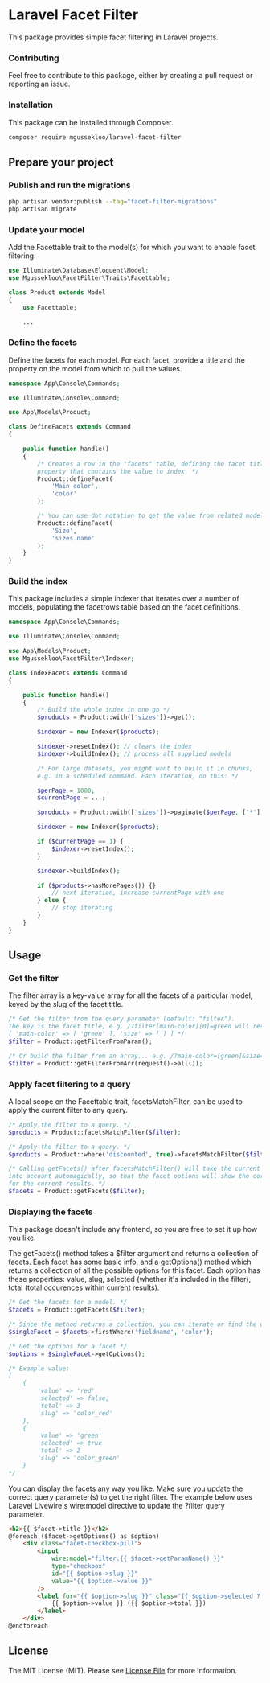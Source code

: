 # Laravel Facet Filter

This package provides simple facet filtering in Laravel projects.

### Contributing

Feel free to contribute to this package, either by creating a pull request
or reporting an issue.

### Installation

This package can be installed through Composer.

``` bash
composer require mgussekloo/laravel-facet-filter
```

## Prepare your project

### Publish and run the migrations

``` bash
php artisan vendor:publish --tag="facet-filter-migrations"
php artisan migrate
```

### Update your model

Add the Facettable trait to the model(s) for which you want to enable facet filtering.

``` php
use Illuminate\Database\Eloquent\Model;
use Mgussekloo\FacetFilter\Traits\Facettable;

class Product extends Model
{
    use Facettable;

    ...

```

### Define the facets

Define the facets for each model. For each facet, provide a title and the property on the model
from which to pull the values.

``` php
namespace App\Console\Commands;

use Illuminate\Console\Command;

use App\Models\Product;

class DefineFacets extends Command
{

    public function handle()
    {
        /* Creates a row in the "facets" table, defining the facet title and the
        property that contains the value to index. */
        Product::defineFacet(
            'Main color',
            'color'
        );

        /* You can use dot notation to get the value from related models. */
        Product::defineFacet(
            'Size',
            'sizes.name'
        );
    }
}
```

### Build the index

This package includes a simple indexer that iterates over a number of models, populating the facetrows table based on
the facet definitions.

``` php
namespace App\Console\Commands;

use Illuminate\Console\Command;

use App\Models\Product;
use Mgussekloo\FacetFilter\Indexer;

class IndexFacets extends Command
{

    public function handle()
    {
        /* Build the whole index in one go */
        $products = Product::with(['sizes'])->get();

        $indexer = new Indexer($products);

        $indexer->resetIndex(); // clears the index
        $indexer->buildIndex(); // process all supplied models

        /* For large datasets, you might want to build it in chunks,
        e.g. in a scheduled command. Each iteration, do this: */

        $perPage = 1000;
        $currentPage = ...;

        $products = Product::with(['sizes'])->paginate($perPage, ['*'], 'page', $currentPage);

        $indexer = new Indexer($products);

        if ($currentPage == 1) {
            $indexer->resetIndex();
        }

        $indexer->buildIndex();

        if ($products->hasMorePages()) {}
            // next iteration, increase currentPage with one
        } else {
            // stop iterating
        }
    }
}
```

## Usage

### Get the filter

The filter array is a key-value array for all the facets of a particular model, keyed by the slug of the facet title.

``` php
/* Get the filter from the query parameter (default: "filter").
The key is the facet title, e.g. /?filter[main-color][0]=green will result in:
[ 'main-color' => [ 'green' ], 'size' => [ ] ] */
$filter = Product::getFilterFromParam();

/* Or build the filter from an array... e.g. /?main-color=[green]&size=[s,m] */
$filter = Product::getFilterFromArr(request()->all());
```

### Apply facet filtering to a query

A local scope on the Facettable trait, facetsMatchFilter, can be used to
apply the current filter to any query.

``` php
/* Apply the filter to a query. */
$products = Product::facetsMatchFilter($filter);

/* Apply the filter to a query. */
$products = Product::where('discounted', true)->facetsMatchFilter($filter)->get();

/* Calling getFacets() after facetsMatchFilter() will take the current query
into account automagically, so that the facet options will show the correct count
for the current results. */
$facets = Product::getFacets($filter);
```

### Displaying the facets

This package doesn't include any frontend, so you are free to set it up how you like.

The getFacets() method takes a $filter argument and returns a collection of facets.
Each facet has some basic info, and a getOptions() method which returns a collection of all the possible options for this facet.
Each option has these properties: value, slug, selected (whether it's included in the filter), total (total occurences within current results).

``` php
/* Get the facets for a model. */
$facets = Product::getFacets($filter);

/* Since the method returns a collection, you can iterate or find the one you need easily. */
$singleFacet = $facets->firstWhere('fieldname', 'color');

/* Get the options for a facet */
$options = $singleFacet->getOptions();

/* Example value:
[
    {
        'value' => 'red'
        'selected' => false,
        'total' => 3
        'slug' => 'color_red'
    },
    {
        'value' => 'green'
        'selected' => true
        'total' => 2
        'slug' => 'color_green'
    }
*/

```

You can display the facets any way you like. Make sure you update the correct query parameter(s) to get
the right filter. The example below uses Laravel Livewire's wire:model directive to
update the ?filter query parameter.

``` html
<h2>{{ $facet->title }}</h2>
@foreach ($facet->getOptions() as $option)
    <div class="facet-checkbox-pill">
        <input
            wire:model="filter.{{ $facet->getParamName() }}"
            type="checkbox"
            id="{{ $option->slug }}"
            value="{{ $option->value }}"
        />
        <label for="{{ $option->slug }}" class="{{ $option->selected ? 'selected' : '' }}">
            {{ $option->value }} ({{ $option->total }})
        </label>
    </div>
@endforeach
```

## License

The MIT License (MIT). Please see [License File](LICENSE.md) for more information.

